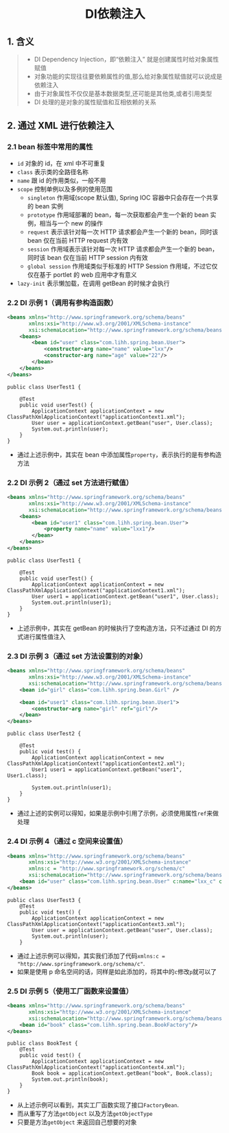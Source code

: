 <h1 align= "center">DI依赖注入</h1>

## 1. 含义

> - DI Dependency Injection，即“依赖注入” 就是创建属性时给对象属性赋值
> - 对象功能的实现往往要依赖属性的值,那么给对象属性赋值就可以说成是依赖注入
> - 由于对象属性不仅仅是基本数据类型,还可能是其他类,或者引用类型
> - DI 处理的是对象的属性赋值和互相依赖的关系

## 2. 通过 XML 进行依赖注入

### 2.1 bean 标签中常用的属性

- `id` 对象的 id，在 xml 中不可重复
- `class` 表示类的全路径名称
- `name` 跟 id 的作用类似，一般不用
- `scope` 控制单例以及多例的使用范围
  - `singleton` 作用域(scope 默认值), Spring IOC 容器中只会存在一个共享的 bean 实例
  - `prototype` 作用域部署的 bean，每一次获取都会产生一个新的 bean 实例，相当与一个 new 的操作
  - `request` 表示该针对每一次 HTTP 请求都会产生一个新的 bean，同时该 bean 仅在当前 HTTP request 内有效
  - `session` 作用域表示该针对每一次 HTTP 请求都会产生一个新的 bean，同时该 bean 仅在当前 HTTP session 内有效
  - `global session` 作用域类似于标准的 HTTP Session 作用域，不过它仅仅在基于 portlet 的 web 应用中才有意义
- `lazy-init` 表示懒加载，在调用 getBean 的时候才会执行

### 2.2 DI 示例 1（调用有参构造函数）

```xml
<beans xmlns="http://www.springframework.org/schema/beans"
       xmlns:xsi="http://www.w3.org/2001/XMLSchema-instance"
       xsi:schemaLocation="http://www.springframework.org/schema/beans http://www.springframework.org/schema/beans/spring-beans.xsd">
    <beans>
        <bean id="user" class="com.lihh.spring.bean.User">
            <constructor-arg name="name" value="lxx"/>
            <constructor-arg name="age" value="22"/>
        </bean>
    </beans>
</beans>
```

```shell
public class UserTest1 {

    @Test
    public void userTest() {
        ApplicationContext applicationContext = new ClassPathXmlApplicationContext("applicationContext1.xml");
        User user = applicationContext.getBean("user", User.class);
        System.out.println(user);
    }
}
```

- 通过上述示例中，其实在 bean 中添加属性`property`，表示执行的是有参构造方法

### 2.2 DI 示例 2（通过 set 方法进行赋值）

```xml
<beans xmlns="http://www.springframework.org/schema/beans"
       xmlns:xsi="http://www.w3.org/2001/XMLSchema-instance"
       xsi:schemaLocation="http://www.springframework.org/schema/beans http://www.springframework.org/schema/beans/spring-beans.xsd">
    <beans>
        <bean id="user1" class="com.lihh.spring.bean.User">
            <property name="name" value="lxx1"/>
        </bean>
    </beans>
</beans>
```

```shell
public class UserTest1 {

    @Test
    public void userTest() {
        ApplicationContext applicationContext = new ClassPathXmlApplicationContext("applicationContext1.xml");
        User user1 = applicationContext.getBean("user1", User.class);
        System.out.println(user1);
    }
}
```

- 上述示例中，其实在 getBean 的时候执行了空构造方法，只不过通过 DI 的方式进行属性值注入

### 2.3 DI 示例 3（通过 set 方法设置别的对象）

```xml
<beans xmlns="http://www.springframework.org/schema/beans"
       xmlns:xsi="http://www.w3.org/2001/XMLSchema-instance"
       xsi:schemaLocation="http://www.springframework.org/schema/beans http://www.springframework.org/schema/beans/spring-beans.xsd">
    <bean id="girl" class="com.lihh.spring.bean.Girl" />

    <bean id="user1" class="com.lihh.spring.bean.User1">
        <constructor-arg name="girl" ref="girl"/>
    </bean>
</beans>
```

```shell
public class UserTest2 {

    @Test
    public void test() {
        ApplicationContext applicationContext = new ClassPathXmlApplicationContext("applicationContext2.xml");
        User1 user1 = applicationContext.getBean("user1", User1.class);

        System.out.println(user1);
    }
}
```

- 通过上述的实例可以得知，如果是示例中引用了示例，必须使用属性`ref`来做处理

### 2.4 DI 示例 4（通过 c 空间来设置值）

```xml
<beans xmlns="http://www.springframework.org/schema/beans"
       xmlns:xsi="http://www.w3.org/2001/XMLSchema-instance"
       xmlns:c = "http://www.springframework.org/schema/c"
       xsi:schemaLocation="http://www.springframework.org/schema/beans http://www.springframework.org/schema/beans/spring-beans.xsd">
    <bean id="user" class="com.lihh.spring.bean.User" c:name="lxx_c" c:age="20"/>
</beans>
```

```shell
public class UserTest3 {
    @Test
    public void test() {
        ApplicationContext applicationContext = new ClassPathXmlApplicationContext("applicationContext3.xml");
        User user = applicationContext.getBean("user", User.class);
        System.out.println(user);
    }
```

- 通过上述示例可以得知，其实我们添加了代码`xmlns:c = "http://www.springframework.org/schema/c"`.
- 如果是使用 p 命名空间的话，同样是如此添加的，将其中的`c`修改`p`就可以了

### 2.5 DI 示例 5（使用工厂函数来设置值）

```xml
<beans xmlns="http://www.springframework.org/schema/beans"
       xmlns:xsi="http://www.w3.org/2001/XMLSchema-instance"
       xsi:schemaLocation="http://www.springframework.org/schema/beans http://www.springframework.org/schema/beans/spring-beans.xsd">
    <bean id="book" class="com.lihh.spring.bean.BookFactory"/>
</beans>
```

```shell
public class BookTest {
    @Test
    public void test() {
        ApplicationContext applicationContext = new ClassPathXmlApplicationContext("applicationContext4.xml");
        Book book = applicationContext.getBean("book", Book.class);
        System.out.println(book);
    }
}
```

- 从上述示例可以看到，其实工厂函数实现了接口`FactoryBean`.
- 而从重写了方法`getObject` 以及方法`getObjectType`
- 只要是方法`getObject` 来返回自己想要的对象
